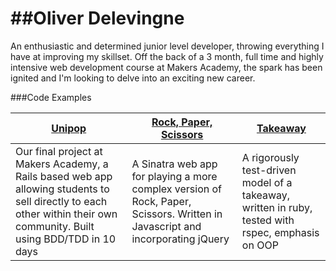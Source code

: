 ##Oliver Delevingne
=============
An enthusiastic and determined junior level developer, throwing everything I have at improving my skillset. Off the back of a 3 month, full time and highly intensive web development course at Makers Academy, the spark has been ignited and I'm looking to delve into an exciting new career.

###Code Examples

| [Unipop](https://github.com/odelevingne/unipop) | [Rock, Paper, Scissors](https://github.com/odelevingne/rock_paper_scissors) | [Takeaway](https://github.com/odelevingne/takeaway)|
| ------------- | ------------ | ---------- |
| Our final project at Makers Academy, a Rails based web app allowing students to sell directly to each other within their own community. Built using BDD/TDD in 10 days | A Sinatra web app for playing a more complex version of Rock, Paper, Scissors. Written in Javascript and incorporating jQuery| A rigorously test-driven model of a takeaway, written in ruby, tested with rspec, emphasis on OOP |



